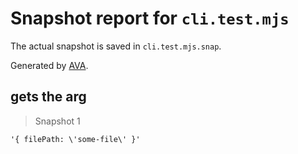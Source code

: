# Snapshot report for `cli.test.mjs`

The actual snapshot is saved in `cli.test.mjs.snap`.

Generated by [AVA](https://avajs.dev).

## gets the arg

> Snapshot 1

    '{ filePath: \'some-file\' }'
